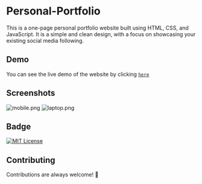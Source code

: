 # Personal-Portfolio

This is a one-page personal portfolio website built using HTML, CSS, and JavaScript. It is a simple and clean design, with a focus on showcasing your existing social media following.

## Demo

You can see the live demo of the website by clicking [`here`](https://rakeshid03.github.io/Personal-Portfolio/)

## Screenshots

![mobile.png](https://i.postimg.cc/x10vpfcF/mobile.png)
![laptop.png](https://i.postimg.cc/VsCWdZx4/laptop.png)

## Badge

[![MIT License](https://img.shields.io/badge/License-MIT-green.svg)](https://github.com/rakeshid03/Personal-Portfolio/blob/340a3320dc3b0994fb5bbfa2524c0c13621bbd18/LICENSE)

## Contributing

Contributions are always welcome! 💙
